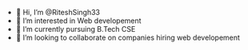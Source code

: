 - 👋 Hi, I’m @RiteshSingh33
- 👀 I’m interested in Web developement 
- 🌱 I’m currently pursuing B.Tech CSE
- 💞️ I’m looking to collaborate on companies hiring web developement

<!---
RiteshSingh33/RiteshSingh33 is a ✨ special ✨ repository because its `README.md` (this file) appears on your GitHub profile.
You can click the Preview link to take a look at your changes.
--->
